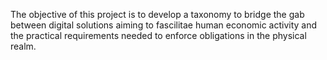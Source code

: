 The objective of this project is to develop a taxonomy to bridge the gab between digital solutions aiming to fascilitae human economic activity and the practical requirements needed to enforce obligations in the physical realm.
